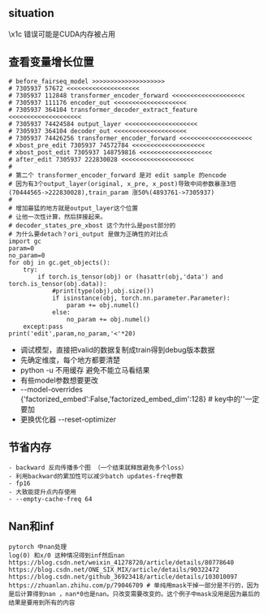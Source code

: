 
## situation
\x1c 错误可能是CUDA内存被占用
## 查看变量增长位置
```
# before_fairseq_model >>>>>>>>>>>>>>>>>>>>
# 7305937 57672 <<<<<<<<<<<<<<<<<<<<
# 7305937 112848 transformer_encoder_forward <<<<<<<<<<<<<<<<<<<<
# 7305937 111176 encoder_out <<<<<<<<<<<<<<<<<<<<
# 7305937 364104 transformer_decoder_extract_feature <<<<<<<<<<<<<<<<<<<<
# 7305937 74424584 output_layer <<<<<<<<<<<<<<<<<<<<
# 7305937 364104 decoder_out <<<<<<<<<<<<<<<<<<<<
# 7305937 74426256 transformer_encoder_forward <<<<<<<<<<<<<<<<<<<<
# xbost_pre_edit 7305937 74572784 <<<<<<<<<<<<<<<<<<<<
# xbost_post_edit 7305937 148759816 <<<<<<<<<<<<<<<<<<<<
# after_edit 7305937 222830028 <<<<<<<<<<<<<<<<<<<<
# 
# 第二个 transformer_encoder_forward 是对 edit sample 的encode
# 因为有3个output_layer(original, x_pre, x_post)导致中间参数暴涨3倍(70444565->222830028),train_param 涨50%(4893761->7305937)
# 
# 增加最猛的地方就是output_layer这个位置
# 让他一次性计算，然后拼接起来。
# decoder_states_pre_xbost 这个为什么是post部分的
# 为什么要detach？ori_output 是做为正确性的对比点
import gc
param=0
no_param=0
for obj in gc.get_objects():
    try:
        if torch.is_tensor(obj) or (hasattr(obj,'data') and torch.is_tensor(obj.data)):
            #print(type(obj),obj.size())
            if isinstance(obj, torch.nn.parameter.Parameter):
                param += obj.numel()
            else:
                no_param += obj.numel()
    except:pass
print('edit',param,no_param,'<'*20)
```

- 调试模型，直接把valid的数据复制成train得到debug版本数据
- 先确定维度，每个地方都要清楚
- python -u 不用缓存 避免不能立马看结果
- 有些model参数想要更改
- --model-overrides {'factorized_embed':False,'factorized_embed_dim':128} # key中的''一定要加
- 更换优化器 --reset-optimizer

## 节省内存
	- backward 反向传播多个图 （一个结束就释放避免多个loss）
	- 利用backward的累加性可以减少batch updates-freq参数
	- fp16
	- 大致能提升点内存使用
	- --empty-cache-freq 64

## Nan和inf

```
pytorch 中nan处理
log(0) 和x/0 这种情况得到inf然后nan
https://blog.csdn.net/weixin_41278720/article/details/80778640
https://blog.csdn.net/ONE_SIX_MIX/article/details/90322472
https://blog.csdn.net/github_36923418/article/details/103010097
https://zhuanlan.zhihu.com/p/79046709 # 单纯用mask干掉一部分是不行的，因为是后计算得到nan ，nan*0也是nan。只改变需要改变的。这个例子中mask没用是因为最后的结果是要用到所有的内容
```